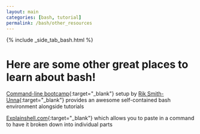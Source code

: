 ```yaml
---
layout: main
categories: [bash, tutorial]
permalink: /bash/other_resources
---
```


{% include _side_tab_bash.html %}

# Here are some other great places to learn about bash!

[Command-line bootcamp](http://rik.smith-unna.com/command_line_bootcamp/){:target="_blank"} setup by [Rik Smith-Unna](https://twitter.com/blahah404){:target="_blank"} provides an awesome self-contained bash environment alongside tutorials

[Explainshell.com](https://explainshell.com/){:target="_blank"} which allows you to paste in a command to have it broken down into individual parts
